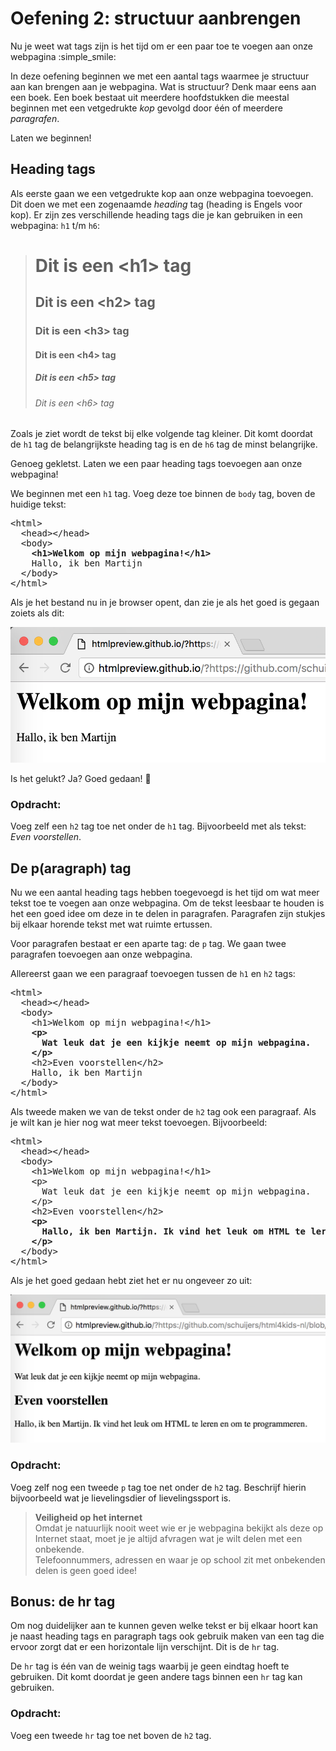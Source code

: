 # Oefening 2: structuur aanbrengen

Nu je weet wat tags zijn is het tijd om er een paar toe te voegen aan onze webpagina :simple_smile:

In deze oefening beginnen we met een aantal tags waarmee je structuur aan kan brengen aan je webpagina. Wat is structuur? Denk maar eens aan een boek. Een boek bestaat uit meerdere hoofdstukken die meestal beginnen met een vetgedrukte *kop* gevolgd door één of meerdere *paragrafen*.

Laten we beginnen!

## Heading tags
Als eerste gaan we een vetgedrukte kop aan onze webpagina toevoegen. Dit doen we met een zogenaamde *heading* tag (heading is Engels voor kop). Er zijn zes verschillende heading tags die je kan gebruiken in een webpagina: `h1` t/m `h6`:

><h1>Dit is een &lt;h1&gt; tag</h1>
><h2>Dit is een &lt;h2&gt; tag</h2>
><h3>Dit is een &lt;h3&gt; tag</h3>
><h4>Dit is een &lt;h4&gt; tag</h4>
><h5>Dit is een &lt;h5&gt; tag</h5>
><h6>Dit is een &lt;h6&gt; tag</h6>

Zoals je ziet wordt de tekst bij elke volgende tag kleiner. Dit komt doordat de `h1` tag de belangrijkste heading tag is en de `h6` tag de minst belangrijke.

Genoeg gekletst. Laten we een paar heading tags toevoegen aan onze webpagina!

We beginnen met een `h1` tag. Voeg deze toe binnen de `body` tag, boven de huidige tekst:

<pre>
&lt;html&gt;
  &lt;head&gt;&lt;/head&gt;
  &lt;body&gt;
    <b>&lt;h1&gt;Welkom op mijn webpagina!&lt;/h1&gt;</b>
    Hallo, ik ben Martijn
  &lt;/body&gt;
&lt;/html&gt;
</pre>

Als je het bestand nu in je browser opent, dan zie je als het goed is gegaan zoiets als dit:

![Headings](https://raw.githubusercontent.com/schuijers/html4kids-nl/master/oplossingen/02a-structuur-headings.png "Headings")

Is het gelukt? Ja? Goed gedaan! :muscle:

### Opdracht:
Voeg zelf een `h2` tag toe net onder de `h1` tag. Bijvoorbeeld met als tekst: *Even voorstellen*.

## De p(aragraph) tag
Nu we een aantal heading tags hebben toegevoegd is het tijd om wat meer tekst toe te voegen aan onze webpagina. Om de tekst leesbaar te houden is het een goed idee om deze in te delen in paragrafen. Paragrafen zijn stukjes bij elkaar horende tekst met wat ruimte ertussen.

Voor paragrafen bestaat er een aparte tag: de `p` tag. We gaan twee paragrafen toevoegen aan onze webpagina.

Allereerst gaan we een paragraaf toevoegen tussen de `h1` en `h2` tags:

<pre>
&lt;html&gt;
  &lt;head&gt;&lt;/head&gt;
  &lt;body&gt;
    &lt;h1&gt;Welkom op mijn webpagina!&lt;/h1&gt;
    <b>&lt;p&gt;
      Wat leuk dat je een kijkje neemt op mijn webpagina.
    &lt;/p&gt;</b>
    &lt;h2&gt;Even voorstellen&lt;/h2&gt;    
    Hallo, ik ben Martijn
  &lt;/body&gt;
&lt;/html&gt;
</pre>

Als tweede maken we van de tekst onder de `h2` tag ook een paragraaf. Als je wilt kan je hier nog wat meer tekst toevoegen. Bijvoorbeeld:

<pre>
&lt;html&gt;
  &lt;head&gt;&lt;/head&gt;
  &lt;body&gt;
    &lt;h1&gt;Welkom op mijn webpagina!&lt;/h1&gt;
    &lt;p&gt;
      Wat leuk dat je een kijkje neemt op mijn webpagina.
    &lt;/p&gt;
    &lt;h2&gt;Even voorstellen&lt;/h2&gt;    
    <b>&lt;p&gt;
      Hallo, ik ben Martijn. Ik vind het leuk om HTML te leren en om te programmeren.
    &lt;/p&gt;</b>
  &lt;/body&gt;
&lt;/html&gt;
</pre>

Als je het goed gedaan hebt ziet het er nu ongeveer zo uit:

![Paragraphs](https://raw.githubusercontent.com/schuijers/html4kids-nl/master/oplossingen/02b-structuur-paragraphs.png "Paragraphs")

### Opdracht:
Voeg zelf nog een tweede `p` tag toe net onder de `h2` tag. Beschrijf hierin bijvoorbeeld wat je lievelingsdier of lievelingssport is.

> **Veiligheid op het internet**<br>
> Omdat je natuurlijk nooit weet wie er je webpagina bekijkt als deze op Internet staat, moet je je altijd afvragen wat je wilt delen met
> een onbekende.<br>
> Telefoonnummers, adressen en waar je op school zit met onbekenden delen is geen goed idee!

## Bonus: de hr tag
Om nog duidelijker aan te kunnen geven welke tekst er bij elkaar hoort kan je naast heading tags en paragraph tags ook gebruik maken van een tag die ervoor zorgt dat er een horizontale lijn verschijnt. Dit is de `hr` tag.

De `hr` tag is één van de weinig tags waarbij je geen eindtag hoeft te gebruiken. Dit komt doordat je geen andere tags binnen een `hr` tag kan gebruiken.

### Opdracht:
Voeg een tweede `hr` tag toe net boven de `h2` tag.
